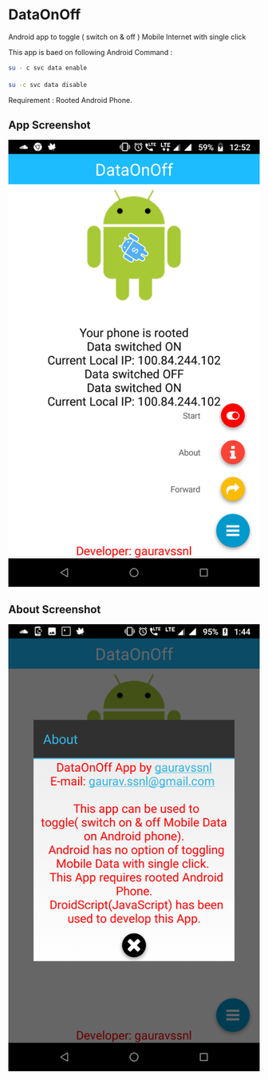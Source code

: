 # DataOnOff
Android app to toggle ( switch on &amp; off ) Mobile Internet with single click

This app is baed on following Android Command :

```bash
su - c svc data enable

su -c svc data disable
```

Requirement : Rooted Android Phone.


## App Screenshot

![ScreenShot]( https://github.com/gauravssnl/DataOnOff/blob/master/screenshots/Screenshot_20190126-125217.png )


## About Screenshot
![ScreenShot]( https://github.com/gauravssnl/DataOnOff/blob/master/screenshots/Screenshot_20190126-134410.png )



